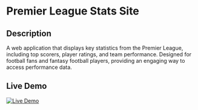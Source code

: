 # Premier League Stats Site

## Description
A web application that displays key statistics from the Premier League, including top scorers, player ratings, and team performance. Designed for football fans and fantasy football players, providing an engaging way to access performance data.

## Live Demo
[![Live Demo](https://img.shields.io/badge/Live%20Demo-Click%20Here-brightgreen)](https://adarsh82dev.github.io/Premier-league-stats-site/)

